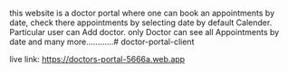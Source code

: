 this website is a doctor portal where one can book an appointments by date, check there appointments by selecting date by default Calender. Particular user can Add doctor. only Doctor can see all Appointments by date and many more............# doctor-portal-client

live link: https://doctors-portal-5666a.web.app
